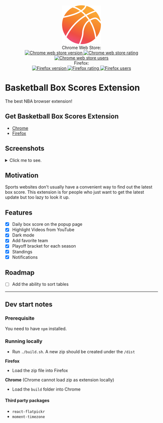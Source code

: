<p align="center">
  <img src="build/assets/png/icon-2-color-128.png">
  <br>
  Chrome Web Store:
  <br>
  <a href="https://chromewebstore.google.com/detail/basketball-box-scores/mfmkedeaebcckihpinmhkadoagdbifaa">
    <img src="https://img.shields.io/chrome-web-store/v/mfmkedeaebcckihpinmhkadoagdbifaa?label=version" alt="Chrome web store version">
  </a>
  <a href="https://chromewebstore.google.com/detail/basketball-box-scores/mfmkedeaebcckihpinmhkadoagdbifaa">
    <img src="https://img.shields.io/chrome-web-store/stars/mfmkedeaebcckihpinmhkadoagdbifaa?label=rating" alt="Chrome web store rating">
  </a>
  <a href="https://chromewebstore.google.com/detail/basketball-box-scores/mfmkedeaebcckihpinmhkadoagdbifaa">
    <img src="https://img.shields.io/chrome-web-store/users/mfmkedeaebcckihpinmhkadoagdbifaa?label=users" alt="Chrome web store users">
  </a>
  <br>
  Firefox:
  <br>
  <a href="https://addons.mozilla.org/en-US/firefox/addon/basketball-box-scores">
    <img src="https://img.shields.io/amo/v/basketball-box-scores?label=version" alt="Firefox version">
  </a>
  <a href="https://addons.mozilla.org/en-US/firefox/addon/basketball-box-scores">
    <img src="https://img.shields.io/amo/stars/basketball-box-scores?label=rating" alt="Firefox rating">
    </a>
  <a href="https://addons.mozilla.org/en-US/firefox/addon/basketball-box-scores">
    <img src="https://img.shields.io/amo/users/basketball-box-scores?label=users" alt="Firefox users">
  </a>
  <br>
</p>

# Basketball Box Scores Extension

The best NBA browser extension!

## Get Basketball Box Scores Extension

- [Chrome](https://chrome.google.com/webstore/detail/box-scores/mfmkedeaebcckihpinmhkadoagdbifaa)
- [Firefox](https://addons.mozilla.org/en-US/firefox/addon/basketball-box-scores)

## Screenshots
<details close>
<summary>Click me to see.</summary>
<div style="display:flex;flex-direction:column;">
<h4>Boxscores overview with a highlight video</h4>
<img width="50%" src="screenshots/box_score_overview.png">
<h4>Boxscores player stats</h4>
<img width="50%" src="screenshots/box_score_player_stats.png">
<h4>Dark mode 🌙</h4>
<img width="50%" src="screenshots/box_score_player_stats_dark_mode.png">
<h4>standings</h4>
<img width="50%" src="screenshots/standings.png">
<h4>Playoff view</h4>
<img width="50%" src="screenshots/playoff.png">
</div>
</details>

## Motivation

Sports websites don't usually have a convenient way to find out the latest box score.
This extension is for people who just want to get the latest update but too lazy to look it up.

## Features
- [x] Daily box score on the popup page
- [x] Highlight Videos from YouTube
- [x] Dark mode
- [x] Add favorite team
- [x] Playoff bracket for each season
- [x] Standings
- [x] Notifications

## Roadmap
- [ ] Add the ability to sort tables

---

## Dev start notes

### Prerequisite
You need to have `npm` installed.

### Running locally
- Run `./build.sh`. A new zip should be created under the `/dist`

**Firefox**
- Load the zip file into Firefox

**Chrome** (Chrome cannot load zip as extension locally)
- Load the `build` folder into Chrome

#### Third party packages
* `react-flatpickr`
* `moment-timezone`
